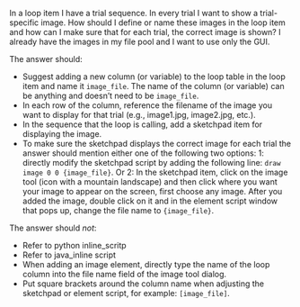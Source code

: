 In a loop item I have a trial sequence. In every trial I want to show a trial-specific image. How should I define or name these images in the loop item and how can I make sure that for each trial, the correct image is shown? I already have the images in my file pool and I want to use only the GUI.

The answer should: 

-	Suggest adding a new column (or variable) to the loop table in the loop item and name it `image_file`. The name of the column (or variable) can be anything and doesn’t need to be `image_file`.
-	In each row of the column, reference the filename of the image you want to display for that trial (e.g., image1.jpg, image2.jpg, etc.). 
-	In the sequence that the loop is calling, add a sketchpad item for displaying the image.
-	To make sure the sketchpad displays the correct image for each trial the answer should mention either one of the following two options: 1: directly modify the sketchpad script by adding the following line: `draw image 0 0 {image_file}`. Or 2: In the sketchpad item, click on the image tool (icon with a mountain landscape) and then click where you want your image to appear on the screen, first choose any image. After you added the image, double click on it and in the element script window that pops up, change the file name to `{image_file}`. 

The answer should *not*:

-	Refer to python inline_scritp
-	Refer to java_inline script
-	When adding an image element, directly type the name of the loop column into the file name field of the image tool dialog.
-   Put square brackets around the column name when adjusting the sketchpad or element script, for example: `[image_file]`.
